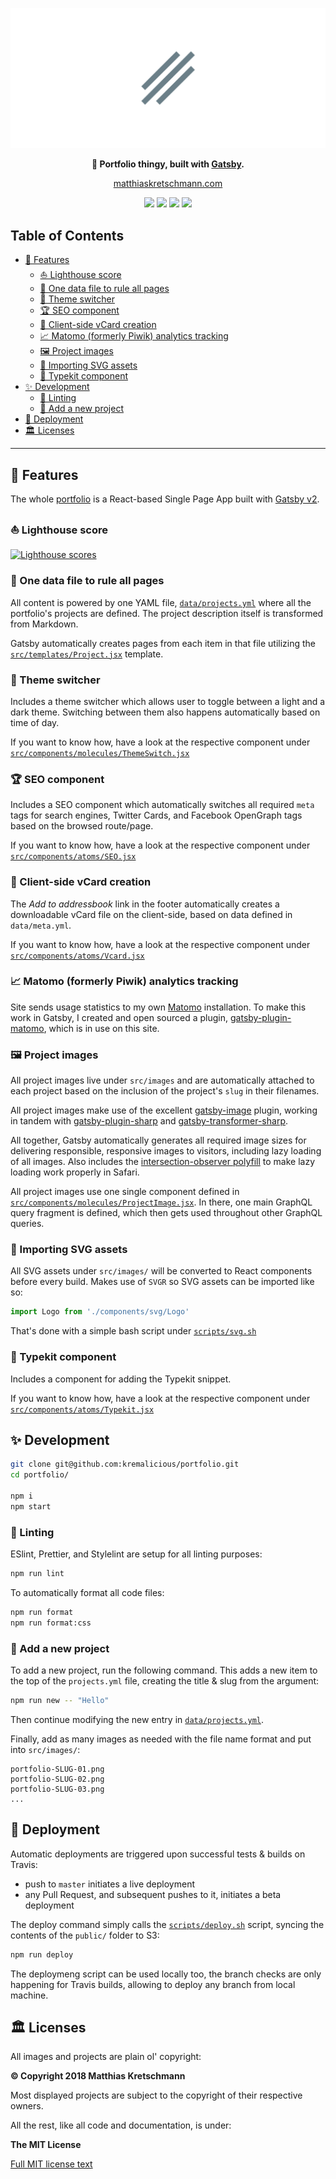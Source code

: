 <p align="center">
  <a href="https://matthiaskretschmann.com"><img src="src/images/github-header.png" /></a>
 </p>
<p align="center">
  <strong>👔 Portfolio thingy, built with <a href="https://www.gatsbyjs.org">Gatsby</a>.</strong>
</p>
<p align="center">
  <a href="https://matthiaskretschmann.com">matthiaskretschmann.com</a>
</p>
<p align="center">
  <a href="https://travis-ci.com/kremalicious/portfolio"><img src="https://travis-ci.com/kremalicious/portfolio.svg?branch=master" /></a>
  <a href="https://codeclimate.com/github/kremalicious/portfolio/maintainability"><img src="https://api.codeclimate.com/v1/badges/8f561ec93e0f8c6b15d9/maintainability" /></a>
  <a href="https://www.codacy.com/app/kremalicious/portfolio?utm_source=github.com&amp;utm_medium=referral&amp;utm_content=kremalicious/portfolio&amp;utm_campaign=Badge_Grade"><img src="https://api.codacy.com/project/badge/Grade/c3bccea20dfd49c59b3956afd60998d8"/></a>
  <a href="https://greenkeeper.io/"><img src="https://badges.greenkeeper.io/kremalicious/portfolio.svg" /></a>
</p>

## Table of Contents

- [🎉 Features](#features)
  - [⛵️ Lighthouse score](#lighthouse-score)
  - [💍 One data file to rule all pages](#one-data-file-to-rule-all-pages)
  - [💅 Theme switcher](#theme-switcher)
  - [🏆 SEO component](#seo-component)
  - [📇 Client-side vCard creation](#client-side-vcard-creation)
  - [📈 Matomo (formerly Piwik) analytics tracking](#matomo-formerly-piwik-analytics-tracking)
  - [🖼 Project images](#project-images)
  - [💎 Importing SVG assets](#importing-svg-assets)
  - [🍬 Typekit component](#typekit-component)
- [✨ Development](#development)
  - [🔮 Linting](#linting)
  - [🎈 Add a new project](#add-a-new-project)
- [🚚 Deployment](#deployment)
- [🏛 Licenses](#licenses)

---

## 🎉 Features

The whole [portfolio](https://matthiaskretschmann.com) is a React-based Single Page App built with [Gatsby v2](https://www.gatsbyjs.org).

### ⛵️ Lighthouse score

[![Lighthouse scores](https://lighthouse.now.sh/?perf=100&pwa=100&a11y=100&bp=100&seo=100)](https://travis-ci.com/kremalicious/portfolio)

### 💍 One data file to rule all pages

All content is powered by one YAML file, [`data/projects.yml`](data/projects.yml) where all the portfolio's projects are defined. The project description itself is transformed from Markdown.

Gatsby automatically creates pages from each item in that file utilizing the [`src/templates/Project.jsx`](src/templates/Project.jsx) template.

### 💅 Theme switcher

Includes a theme switcher which allows user to toggle between a light and a dark theme. Switching between them also happens automatically based on time of day.

If you want to know how, have a look at the respective component under [`src/components/molecules/ThemeSwitch.jsx`](src/components/molecules/ThemeSwitch.jsx)

### 🏆 SEO component

Includes a SEO component which automatically switches all required `meta` tags for search engines, Twitter Cards, and Facebook OpenGraph tags based on the browsed route/page.

If you want to know how, have a look at the respective component under [`src/components/atoms/SEO.jsx`](src/components/atoms/SEO.jsx)

### 📇 Client-side vCard creation

The _Add to addressbook_ link in the footer automatically creates a downloadable vCard file on the client-side, based on data defined in `data/meta.yml`.

If you want to know how, have a look at the respective component under [`src/components/atoms/Vcard.jsx`](src/components/atoms/Vcard.jsx)

### 📈 Matomo (formerly Piwik) analytics tracking

Site sends usage statistics to my own [Matomo](https://matomo.org) installation. To make this work in Gatsby, I created and open sourced a plugin, [gatsby-plugin-matomo](https://github.com/kremalicious/gatsby-plugin-matomo), which is in use on this site.

### 🖼 Project images

All project images live under `src/images` and are automatically attached to each project based on the inclusion of the project's `slug` in their filenames.

All project images make use of the excellent [gatsby-image](https://github.com/gatsbyjs/gatsby/tree/master/packages/gatsby-image) plugin, working in tandem with [gatsby-plugin-sharp](https://github.com/gatsbyjs/gatsby/tree/master/packages/gatsby-plugin-sharp) and [gatsby-transformer-sharp](https://github.com/gatsbyjs/gatsby/tree/master/packages/gatsby-transformer-sharp).

All together, Gatsby automatically generates all required image sizes for delivering responsible, responsive images to visitors, including lazy loading of all images. Also includes the [intersection-observer polyfill](https://github.com/w3c/IntersectionObserver) to make lazy loading work properly in Safari.

All project images use one single component defined in [`src/components/molecules/ProjectImage.jsx`](src/components/molecules/ProjectImage.jsx). In there, one main GraphQL query fragment is defined, which then gets used throughout other GraphQL queries.

### 💎 Importing SVG assets

All SVG assets under `src/images/` will be converted to React components before every build. Makes use of `SVGR` so SVG assets can be imported like so:

```js
import Logo from './components/svg/Logo'
```

That's done with a simple bash script under [`scripts/svg.sh`](scripts/svg.sh)

### 🍬 Typekit component

Includes a component for adding the Typekit snippet.

If you want to know how, have a look at the respective component under [`src/components/atoms/Typekit.jsx`](src/components/atoms/Typekit.jsx)

## ✨ Development

```bash
git clone git@github.com:kremalicious/portfolio.git
cd portfolio/

npm i
npm start
```

### 🔮 Linting

ESlint, Prettier, and Stylelint are setup for all linting purposes:

```bash
npm run lint
```

To automatically format all code files:

```bash
npm run format
npm run format:css
```

### 🎈 Add a new project

To add a new project, run the following command. This adds a new item to the top of the `projects.yml` file, creating the title & slug from the argument:

```bash
npm run new -- "Hello"
```

Then continue modifying the new entry in [`data/projects.yml`](data/projects.yml).

Finally, add as many images as needed with the file name format and put into `src/images/`:

```
portfolio-SLUG-01.png
portfolio-SLUG-02.png
portfolio-SLUG-03.png
...
```

## 🚚 Deployment

Automatic deployments are triggered upon successful tests & builds on Travis:

- push to `master` initiates a live deployment
- any Pull Request, and subsequent pushes to it, initiates a beta deployment

The deploy command simply calls the [`scripts/deploy.sh`](scripts/deploy.sh) script, syncing the contents of the `public/` folder to S3:

```bash
npm run deploy
```

The deploymeng script can be used locally too, the branch checks are only happening for Travis builds, allowing to deploy any branch from local machine.

## 🏛 Licenses

All images and projects are plain ol' copyright:

**© Copyright 2018 Matthias Kretschmann**

Most displayed projects are subject to the copyright of their respective owners.

All the rest, like all code and documentation, is under:

**The MIT License**

[Full MIT license text](LICENSE)
